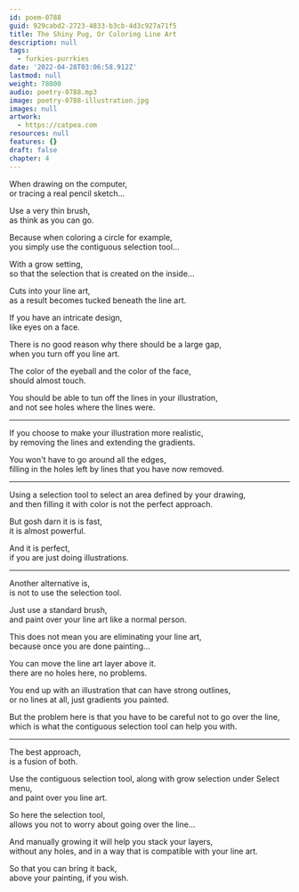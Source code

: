 ```yaml
---
id: poem-0788
guid: 929cabd2-2723-4833-b3cb-4d3c927a71f5
title: The Shiny Pug, Or Coloring Line Art
description: null
tags:
  - furkies-purrkies
date: '2022-04-28T03:06:58.912Z'
lastmod: null
weight: 78800
audio: poetry-0788.mp3
image: poetry-0788-illustration.jpg
images: null
artwork:
  - https://catpea.com
resources: null
features: {}
draft: false
chapter: 4
---
```


When drawing on the computer,\
or tracing a real pencil sketch...

Use a very thin brush,\
as think as you can go.

Because when coloring a circle for example,\
you simply use the contiguous selection tool...

With a grow setting,\
so that the selection that is created on the inside...

Cuts into your line art,\
as a result becomes tucked beneath the line art.

If you have an intricate design,\
like eyes on a face.

There is no good reason why there should be a large gap,\
when you turn off you line art.

The color of the eyeball and the color of the face,\
should almost touch.

You should be able to tun off the lines in your illustration,\
and not see holes where the lines were.

---

If you choose to make your illustration more realistic,\
by removing the lines and extending the gradients.

You won't have to go around all the edges,\
filling in the holes left by lines that you have now removed.

---

Using a selection tool to select an area defined by your drawing,\
and then filling it with color is not the perfect approach.

But gosh darn it is is fast,\
it is almost powerful.

And it is perfect,\
if you are just doing illustrations.

---

Another alternative is,\
is not to use the selection tool.

Just use a standard brush,\
and paint over your line art like a normal person.

This does not mean you are eliminating your line art,\
because once you are done painting...

You can move the line art layer above it.\
there are no holes here, no problems.

You end up with an illustration that can have strong outlines,\
or no lines at all, just gradients you painted.

But the problem here is that you have to be careful not to go over the line,\
which is what the contiguous selection tool can help you with.

---

The best approach,\
is a fusion of both.

Use the contiguous selection tool, along with grow selection under Select menu,\
and paint over you line art.

So here the selection tool,\
allows you not to worry about going over the line...

And manually growing it will help you stack your layers,\
without any holes, and in a way that is compatible with your line art.

So that you can bring it back,\
above your painting, if you wish.
